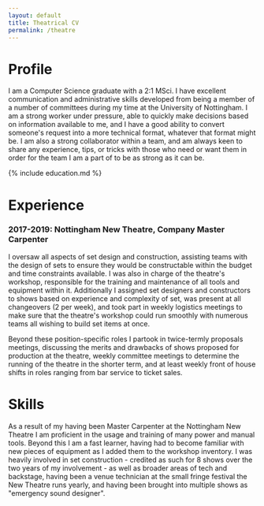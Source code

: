 ```yaml
---
layout: default
title: Theatrical CV
permalink: /theatre
---
```


# Profile
I am a Computer Science graduate with a 2:1 MSci.
I have excellent communication and administrative skills developed from being a member of a number of committees during my time at the University of Nottingham.
I am a strong worker under pressure, able to quickly make decisions based on information available to me, and I have a good ability to convert someone's request into a more technical format, whatever that format might be.
I am also a strong collaborator within a team, and am always keen to share any experience, tips, or tricks with those who need or want them in order for the team I am a part of to be as strong as it can be.

{% include education.md %}

# Experience

### 2017-2019: Nottingham New Theatre, Company Master Carpenter

I oversaw all aspects of set design and construction, assisting teams with the design of sets to ensure they would be constructable within the budget and time constraints available.
I was also in charge of the theatre's workshop, responsible for the training and maintenance of all tools and equipment within it.
Additionally I assigned set designers and constructors to shows based on experience and complexity of set, was present at all changeovers (2 per week), and took part in weekly logistics meetings to make sure that the theatre's workshop could run smoothly with numerous teams all wishing to build set items at once.

Beyond these position-specific roles I partook in twice-termly proposals meetings, discussing the merits and drawbacks of shows proposed for production at the theatre, weekly committee meetings to determine the running of the theatre in the shorter term, and at least weekly front of house shifts in roles ranging from bar service to ticket sales.

# Skills
As a result of my having been Master Carpenter at the Nottingham New Theatre I am proficient in the usage and training of many power and manual tools.
Beyond this I am a fast learner, having had to become familiar with new pieces of equipment as I added them to the workshop inventory.
I was heavily involved in set construction - credited as such for 8 shows over the two years of my involvement - as well as broader areas of tech and backstage, having been a venue technician at the small fringe festival the New Theatre runs yearly, and having been brought into multiple shows as "emergency sound designer".
